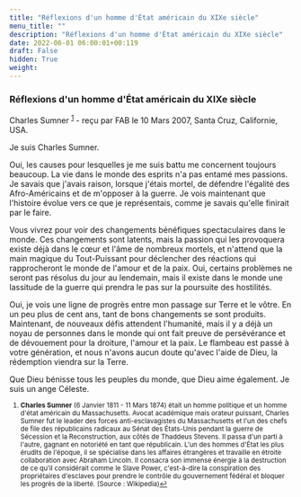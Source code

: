 ```yaml
---
title: "Réflexions d'un homme d'État américain du XIXe siècle"
menu_title: ""
description: "Réflexions d'un homme d'État américain du XIXe siècle"
date: 2022-06-01 06:00:01+00:119
draft: False
hidden: True
weight:
---
```

### Réflexions d'un homme d'État américain du XIXe siècle

Charles Sumner <sup id="a1">[1](#f1)</sup> - reçu par FAB le 10 Mars 2007, Santa Cruz, Californie, USA.

Je suis Charles Sumner.

Oui, les causes pour lesquelles je me suis battu me concernent toujours beaucoup. La vie dans le monde des esprits n'a pas entamé mes passions. Je savais que j'avais raison, lorsque j'étais mortel, de défendre l'égalité des Afro-Américains et de m'opposer à la guerre. Je vois maintenant que l'histoire évolue vers ce que je représentais, comme je savais qu'elle finirait par le faire.

Vous vivrez pour voir des changements bénéfiques spectaculaires dans le monde. Ces changements sont latents, mais la passion qui les provoquera existe déjà dans le cœur et l'âme de nombreux mortels, et n'attend que la main magique du Tout-Puissant pour déclencher des réactions qui rapprocheront le monde de l'amour et de la paix. Oui, certains problèmes ne seront pas résolus du jour au lendemain, mais il existe dans le monde une lassitude de la guerre qui prendra le pas sur la poursuite des hostilités.

Oui, je vois une ligne de progrès entre mon passage sur Terre et le vôtre. En un peu plus de cent ans, tant de bons changements se sont produits. Maintenant, de nouveaux défis attendent l'humanité, mais il y a déjà un noyau de personnes dans le monde qui ont fait preuve de persévérance et de dévouement pour la droiture, l'amour et la paix. Le flambeau est passé à votre génération, et nous n'avons aucun doute qu'avec l'aide de Dieu, la rédemption viendra sur la Terre.

Que Dieu bénisse tous les peuples du monde, que Dieu aime également. Je suis un ange Céleste.
<small>

1. <large id="f1"> **Charles Sumner** (6 Janvier 1811 - 11 Mars 1874) était un homme politique et un homme d'état américain du Massachusetts. Avocat académique mais orateur puissant, Charles Sumner fut le leader des forces anti-esclavagistes du Massachusetts et l'un des chefs de file des républicains radicaux au Sénat des États-Unis pendant la guerre de Sécession et la Reconstruction, aux côtés de Thaddeus Stevens. Il passa d'un parti à l'autre, gagnant en notoriété en tant que républicain. L'un des hommes d'État les plus érudits de l'époque, il se spécialise dans les affaires étrangères et travaille en étroite collaboration avec Abraham Lincoln. Il consacra son immense énergie à la destruction de ce qu'il considérait comme le Slave Power, c'est-à-dire la conspiration des propriétaires d'esclaves pour prendre le contrôle du gouvernement fédéral et bloquer les progrès de la liberté. (Source : Wikipedia)[↩](#a1)
